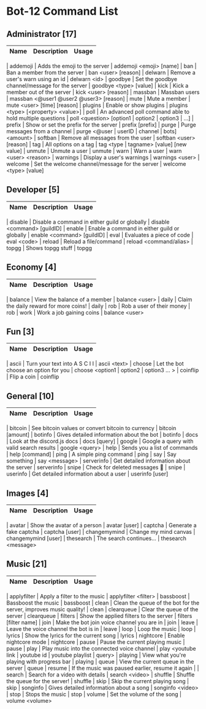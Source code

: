 # Bot-12 Command List

            

## Administrator [17]
    
| Name | Description | Usage
| ---- | ----------- | ----- 

| addemoji | Adds the emoji to the server | addemoji \<emoji\> [name]
| ban | Ban a member from the server | ban \<user\> [reason]
| delwarn | Remove a user's warn using an id | delwarn \<id\>
| goodbye | Set the goodbye channel/message for the server | goodbye \<type\> [value]
| kick | Kick a member out of the server | kick \<user\> [reason]
| massban | Massban users | massban \<@user1 @user2 @user3\> [reason]
| mute | Mute a member | mute \<user\> [time] [reason]
| plugins | Enable or show plugins | plugins \<type\> [\<property\> \<value\>]
| poll | An advanced poll command able to hold multiple questions | poll \<question\> [option1 \| option2 \| option3 \| ...]
| prefix | Show or set the prefix for the server | prefix [prefix]
| purge | Purge messages from a channel | purge \<@user \| userID \| channel \| bots] \<amount\>
| softban | Remove all messages from the user | softban \<user\> [reason]
| tag | All options on a tag | tag \<type \| tagname\> [value] [new value]
| unmute | Unmute a user | unmute
| warn | Warn a user | warn \<user\> \<reason\>
| warnings | Display a user's warnings | warnings \<user\>
| welcome | Set the welcome channel/message for the server | welcome \<type\> [value]
            

## Developer [5]
    
| Name | Description | Usage
| ---- | ----------- | ----- 

| disable | Disable a command in either guild or globally | disable \<command\> [guildID]
| enable | Enable a command in either guild or globally | enable \<command\> [guildID]
| eval | Evaluates a piece of code | eval \<code\>
| reload | Reload a file/command | reload \<command/alias\>
| topgg | Shows topgg stuff | topgg 
            

## Economy [4]
    
| Name | Description | Usage
| ---- | ----------- | ----- 

| balance | View the balance of a member | balance \<user\>
| daily | Claim the daily reward for more coins!  | daily
| rob | Rob a user of their money  | rob
| work | Work a job gaining coins | balance \<user\>
            

## Fun [3]
    
| Name | Description | Usage
| ---- | ----------- | ----- 

| ascii | Turn your text into A S C I I | ascii \<text\>
| choose | Let the bot choose an option for you | choose \<option1 \| option2 \| option3 ... \>
| coinflip | Flip a coin | coinflip
            

## General [10]
    
| Name | Description | Usage
| ---- | ----------- | ----- 

| bitcoin | See bitcoin values or convert bitcoin to currency | bitcoin [amount]
| botinfo | Gives detailed information about the bot | botinfo
| docs | Look at the discord.js docs | docs [query]
| google | Google a query with valid search results | google \<query\> 
| help | Sends you a list of commands | help [command]
| ping | A simple ping command | ping
| say | Say something | say \<message\>
| serverinfo | Get detailed information about the server | serverinfo
| snipe | Check for deleted messages 👀 | snipe
| userinfo | Get detailed information about a user | userinfo [user]
            

## Images [4]
    
| Name | Description | Usage
| ---- | ----------- | ----- 

| avatar | Show the avatar of a person | avatar [user]
| captcha | Generate a fake captcha | captcha [user]
| changemymind | Change my mind canvas | changemymind [user]
| thesearch | The search continues... | thesearch \<message\>
            

## Music [21]
    
| Name | Description | Usage
| ---- | ----------- | ----- 

| applyfilter | Apply a filter to the music | applyfilter \<filter\>
| bassboost | Bassboost the music | bassboost
| clean | Clean the queue of the bot for the server, improves music quality! | clean
| clearqueue | Clear the queue of the server | clearqueue
| filters | Show the applied filters to the server | filters [filter name]
| join | Make the bot join voice channel you are in | join 
| leave | Leave the voice channel the bot is in | leave
| loop | Loop the music | loop
| lyrics | Show the lyrics for the current song | lyrics
| nightcore | Enable nightcore mode  | nightcore
| pause | Pause the current playing music | pause
| play | Play music into the connected voice channel | play \<youtube link \| youtube id \| youtube playlist \| query\>
| playing | View what you're playing with progress bar | playing
| queue | View the current queue in the server | queue
| resume | If the music was paused earlier, resume it again | 
| search | Search for a video with details | search \<video\>
| shuffle | Shuffle the queue for the server! | shuffle
| skip | Skip the current playing song | skip
| songinfo | Gives detailed information about a song | songinfo \<video\>
| stop | Stops the music | stop
| volume | Set the volume of the song | volume \<volume\>